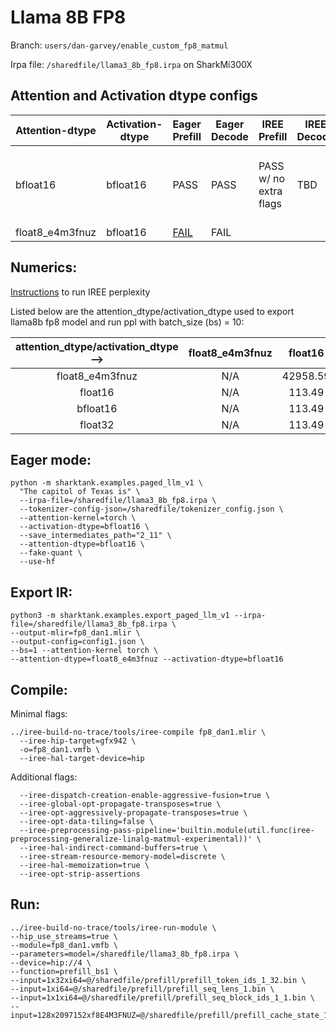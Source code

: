 # Llama 8B FP8
Branch: `users/dan-garvey/enable_custom_fp8_matmul`

Irpa file: `/sharedfile/llama3_8b_fp8.irpa` on SharkMi300X

## Attention and Activation dtype configs
| Attention-dtype | Activation-dtype | Eager Prefill | Eager Decode | IREE Prefill | IREE Decode | Tracy Profile | Comments|
|-----------------|------------------|---------------|--------------|--------------|-------------|---------------|---------|
|bfloat16 | bfloat16 | PASS | PASS | PASS w/ no extra flags | TBD | | Compile w/o `--iree-dispatch-creation-enable-aggressive-fusion=true` |
|float8_e4m3fnuz | bfloat16 | [FAIL](https://gist.github.com/aviator19941/fe1f129557632896a8fabf573c973b5b) | FAIL | | | |

## Numerics:

[Instructions](https://gist.github.com/archana-ramalingam/2f8f63ed7d228d66b3f5ece79295c4e7#file-llama3-1_8b_results-log-L57) to run IREE perplexity

Listed below are the attention_dtype/activation_dtype used to export llama8b fp8 model and run ppl with batch_size (bs) = 10:

| attention_dtype/activation_dtype-->|  float8_e4m3fnuz | float16 |  bfloat16 | float32  |
|:----------------------------------:|:----------------:|:-------:|:---------:|:--------:|
|            float8_e4m3fnuz         |       N/A        | 42958.59| 42516.55  | 42971.99 |
|            float16                 |       N/A        | 113.49  |  113.96   |  113.55  |
|            bfloat16                |       N/A        | 113.49  |  113.96   |  113.55  |
|            float32                 |       N/A        | 113.49  |  113.96   |  113.55  |


## Eager mode:
```
python -m sharktank.examples.paged_llm_v1 \
  "The capitol of Texas is" \
  --irpa-file=/sharedfile/llama3_8b_fp8.irpa \
  --tokenizer-config-json=/sharedfile/tokenizer_config.json \
  --attention-kernel=torch \
  --activation-dtype=bfloat16 \
  --save_intermediates_path="2_11" \
  --attention-dtype=bfloat16 \
  --fake-quant \
  --use-hf
```

## Export IR:
```
python3 -m sharktank.examples.export_paged_llm_v1 --irpa-file=/sharedfile/llama3_8b_fp8.irpa \
--output-mlir=fp8_dan1.mlir \
--output-config=config1.json \
--bs=1 --attention-kernel torch \
--attention-dtype=float8_e4m3fnuz --activation-dtype=bfloat16
```

## Compile:
Minimal flags:
```
../iree-build-no-trace/tools/iree-compile fp8_dan1.mlir \
  --iree-hip-target=gfx942 \
  -o=fp8_dan1.vmfb \
  --iree-hal-target-device=hip
```

Additional flags:
```
  --iree-dispatch-creation-enable-aggressive-fusion=true \
  --iree-global-opt-propagate-transposes=true \
  --iree-opt-aggressively-propagate-transposes=true \
  --iree-opt-data-tiling=false \
  --iree-preprocessing-pass-pipeline='builtin.module(util.func(iree-preprocessing-generalize-linalg-matmul-experimental))' \
  --iree-hal-indirect-command-buffers=true \
  --iree-stream-resource-memory-model=discrete \
  --iree-hal-memoization=true \
  --iree-opt-strip-assertions
```

## Run:
```
../iree-build-no-trace/tools/iree-run-module \
--hip_use_streams=true \
--module=fp8_dan1.vmfb \
--parameters=model=/sharedfile/llama3_8b_fp8.irpa \
--device=hip://4 \
--function=prefill_bs1 \
--input=1x32xi64=@/sharedfile/prefill/prefill_token_ids_1_32.bin \
--input=1xi64=@/sharedfile/prefill/prefill_seq_lens_1.bin \
--input=1x1xi64=@/sharedfile/prefill/prefill_seq_block_ids_1_1.bin \
--input=128x2097152xf8E4M3FNUZ=@/sharedfile/prefill/prefill_cache_state_128_2097152.bin
```
